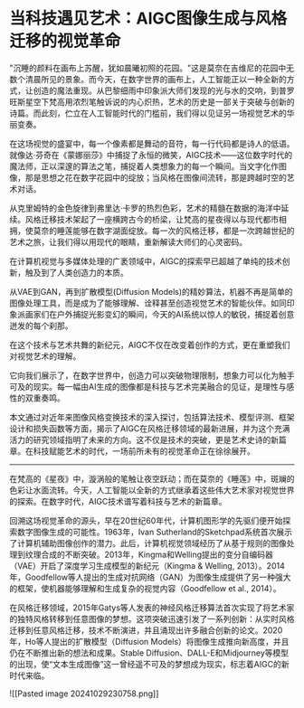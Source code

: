 # 当科技遇见艺术：AIGC图像生成与风格迁移的视觉革命

"沉睡的颜料在画布上苏醒，犹如晨曦初照的花园。"这是莫奈在吉维尼的花园中无数个清晨所见的景象。而今天，在数字世界的画布上，人工智能正以一种全新的方式，让创造的魔法重现。从巴黎细雨中印象派大师们发现的光与水的交响，到普罗旺斯星空下梵高用浓烈笔触诉说的内心炽热，艺术的历史是一部关于突破与创新的诗篇。而此刻，伫立在人工智能时代的门槛前，我们得以见证另一场视觉艺术的华丽变奏。

在这场视觉的盛宴中，每一个像素都是舞动的音符，每一行代码都是诗人的低语。就像达·芬奇在《蒙娜丽莎》中捕捉了永恒的微笑，AIGC技术——这位数字时代的魔法师，正以深邃的算法之笔，捕捉着人类想象力的每一个瞬间。当文字化作图像，那是思想之花在数字花园中的绽放；当风格在图像间流转，那是跨越时空的艺术对话。




从克里姆特的金色旋律到弗里达·卡罗的热烈色彩，艺术的精髓在数据的海洋中延续。风格迁移技术架起了一座横跨古今的桥梁，让梵高的星夜得以与现代都市相拥，使莫奈的睡莲能够在数字湖面绽放。每一次的风格迁移，都是一次跨越世纪的艺术之旅，让我们得以用现代的眼睛，重新解读大师们的心灵密码。




在计算机视觉与多媒体处理的广袤领域中，AIGC的探索早已超越了单纯的技术创新，触及到了人类创造力的本质。




从VAE到GAN，再到扩散模型(Diffusion Models)的精妙算法，机器不再是简单的图像处理工具，而是成为了能够理解、诠释甚至创造视觉艺术的智能伙伴。如同印象派画家们在户外捕捉光影变幻的瞬间，今天的AI系统以惊人的敏锐，捕捉着创意迸发的每个刹那。

在这个技术与艺术共舞的新纪元，AIGC不仅在改变着创作的方式，更在重塑我们对视觉艺术的理解。





它向我们展示了，在数字世界中，创造力可以突破物理限制，想象力可以化为触手可及的现实。每一幅由AI生成的图像都是科技与艺术完美融合的见证，是理性与感性的双重奏鸣。

本文通过对近年来图像风格变换技术的深入探讨，包括算法技术、模型评测、框架设计和损失函数等方面，揭示了AIGC在风格迁移领域的最新进展，并为这个充满活力的研究领域指明了未来的方向。这不仅是技术的突破，更是艺术史诗的新篇章。在科技赋能艺术的时代，一场前所未有的视觉革命正在徐徐展开。





---

在梵高的《星夜》中，漩涡般的笔触让夜空跃动；而在莫奈的《睡莲》中，斑斓的色彩让水面流转。今天，人工智能以全新的方式继承着这些伟大艺术家对视觉世界的探索。在数字时代，AIGC技术谱写着科技与艺术的新篇章。

回溯这场视觉革命的源头，早在20世纪60年代，计算机图形学的先驱们便开始探索数字图像生成的可能性。1963年，Ivan Sutherland的Sketchpad系统首次展示了计算机辅助图像创作的潜力。此后，计算机视觉领域经历了从基于规则的图像处理到纹理合成的不断突破。2013年，Kingma和Welling提出的变分自编码器（VAE）开启了深度学习生成模型的新纪元（Kingma & Welling, 2013）。2014年，Goodfellow等人提出的生成对抗网络（GAN）为图像生成提供了另一种强大的框架，使机器能够理解和生成复杂的视觉内容（Goodfellow et al., 2014）。

在风格迁移领域，2015年Gatys等人发表的神经风格迁移算法首次实现了将艺术家的独特风格转移到任意图像的梦想。这项突破迅速引发了一系列创新：从实时风格迁移到任意风格迁移，技术不断演进，并且涌现出许多融合创新的论文。2020年，Ho等人提出的扩散模型（Diffusion Models）将图像生成推向新高度，并且仍在不断推出新的想法和成果。Stable Diffusion、DALL-E和Midjourney等模型的出现，使“文本生成图像”这一曾经遥不可及的梦想成为现实，标志着AIGC的新时代来临。



![[Pasted image 20241029230758.png]]